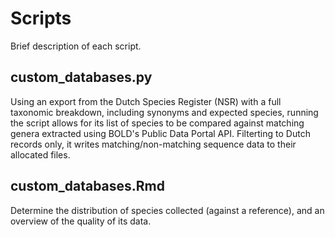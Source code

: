# Scripts

Brief description of each script.


## custom_databases.py
Using an export from the Dutch Species Register (NSR) with a full taxonomic breakdown, including synonyms and expected species, running the script allows for its list of species to be compared against matching genera extracted using BOLD's Public Data Portal API. Filterting to Dutch records only, it writes matching/non-matching sequence data to their allocated files.


## custom_databases.Rmd
Determine the distribution of species collected (against a reference), and an overview of the quality of its data.
